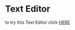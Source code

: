 <h1>Text Editor</h1>
to try this Text Editor click <a href="https://texteditorbarba.netlify.app/">HERE</a>
